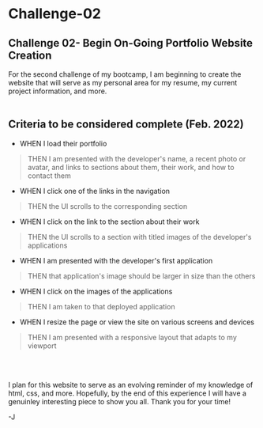 # Challenge-02
## Challenge 02- Begin On-Going Portfolio Website Creation

For the second challenge of my bootcamp, I am beginning to create the website that will serve as my personal area for my resume, my current project information, and more. 
<br>
<br>

## Criteria to be considered complete (Feb. 2022)

- WHEN I load their portfolio
> THEN I am presented with the developer's name, a recent photo or avatar, and links to sections about them, their work, and how to contact them
- WHEN I click one of the links in the navigation
> THEN the UI scrolls to the corresponding section
- WHEN I click on the link to the section about their work
> THEN the UI scrolls to a section with titled images of the developer's applications
- WHEN I am presented with the developer's first application
> THEN that application's image should be larger in size than the others
- WHEN I click on the images of the applications
> THEN I am taken to that deployed application
- WHEN I resize the page or view the site on various screens and devices
> THEN I am presented with a responsive layout that adapts to my viewport
<br>
<br>


I plan for this website to serve as an evolving reminder of my knowledge of html, css, and more. 
Hopefully, by the end of this experience I will have a genuinley interesting piece to show you all. Thank you for your time!

-J